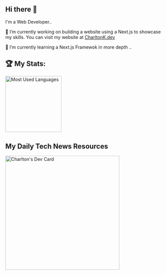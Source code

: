## Hi there 👋

I'm a Web Developer..

🔭 I’m currently working on building a website using a Next.js to showcase my skills. You can visit my website at <a href="https://charltonk.dev/"  target="_blank">CharltonK.dev</a>

🌱 I’m currently learning a Next.js Framewok in more depth ..

<!--
**charltonkdev/charltonkdev** is a ✨ _special_ ✨ repository because its `README.md` (this file) appears on your GitHub profile.

Here are some ideas to get you started:

- 🔭 I’m currently working on ...
- 🌱 I’m currently learning ...
- 👯 I’m looking to collaborate on ...
- 🤔 I’m looking for help with ...
- 💬 Ask me about ...
- 📫 How to reach me: ...
- 😄 Pronouns: ...
- ⚡ Fun fact: ...
-->

## 🏆 My Stats:

<p>
    <img height=175 alt="Most Used Languages" src="https://github-readme-stats.vercel.app/api/top-langs/?username=charltonkdev&layout=compact&theme=dark" />&nbsp;&nbsp;
</p>

## My Daily Tech News Resources
<a href="https://app.daily.dev/charltonkdev"><img src="https://api.daily.dev/devcards/v2/hknhXI84N4cLB0abn7gX0.png?type=default&r=syv" width="356" alt="Charlton's Dev Card"/></a>
